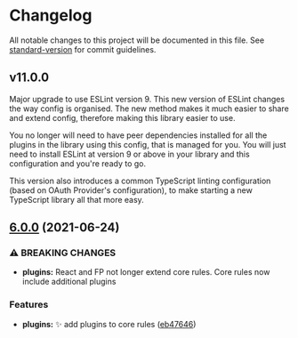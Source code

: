 # Changelog

All notable changes to this project will be documented in this file. See [standard-version](https://github.com/conventional-changelog/standard-version) for commit guidelines.

## v11.0.0
Major upgrade to use ESLint version 9. This new version of ESLint changes the way config is organised. The new method makes it much easier to share and extend config, therefore making this library easier to use.

You no longer will need to have peer dependencies installed for all the plugins in the library using this config, that is managed for you. You will just need to install ESLint at version 9 or above in your library and this configuration and you're ready to go.

This version also introduces a common TypeScript linting configuration (based on OAuth Provider's configuration), to make starting a new TypeScript library all that more easy.

## [6.0.0](https://github.com/momentumft/eslint-config-momentumft/compare/v5.1.0...v6.0.0) (2021-06-24)


### ⚠ BREAKING CHANGES

* **plugins:** React and FP not longer extend core rules. Core rules now include additional plugins

### Features

* **plugins:** :sparkles: add plugins to core rules ([eb47646](https://github.com/momentumft/eslint-config-momentumft/commit/eb4764681661e11f11dca3b61e0ae781ffaa2a76))
